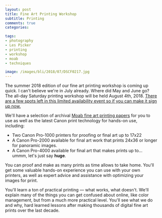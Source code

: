 ```yaml
---
layout: post
title: Fine Art Printing Workshop
subtitle: Printing
comments: true
categories:

tags: 
- photography
- Les Picker
- printing
- workshop
- moab
- techniques

image: /images/bli/2018/07/DSCF0217.jpg
---
```


The summer 2018 edition of our fine art printing workshop is coming up quick. I can't believe we're in July already. Where did May and June go? The all-day Saturday printing workshop will be held August 4th, 2018. [There are a few spots left in this limited availability event so if you can make it sign up now.](http://workshops.lesterpickerphoto.com/page/803) 

<!--more-->

We'll have a selection of archival [Moab fine art printing papers](https://amzn.to/2soGfXE) for you to use as well as the latest Canon print technology for hands-on use, including:

- Two Canon Pro-1000 printers for proofing or final art up to 17x22
- A Canon Pro-2000 available for final art work that prints 24x36 or longer for panoramic images.
- A Canon Pro-4000 available for final art that makes prints up to&hellip; ummm, let's just say **huge**.

You can proof and make as many prints as time allows to take home.  You'll get some valuable hands-on experience you can use with your own printers, as well as expert advice and assistance with optimizing your images for print.

You'll learn a ton of practical printing &mdash; what works, what doesn't. We'll explain many of the things you can get confused about online, like color management, but from a much more practical level. You'll see what we do and why, hard learned lessons after making thousands of digital fine art prints over the last decade. 

